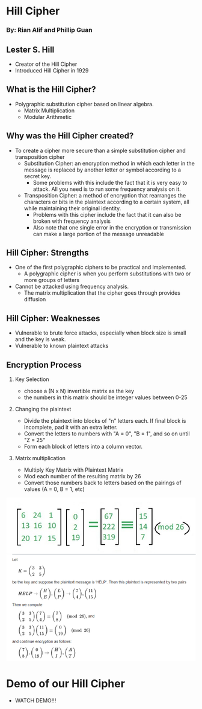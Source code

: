 # Hill Cipher
### By: Rian Alif and Phillip Guan

## Lester S. Hill
- Creator of the Hill Cipher
- Introduced Hill Cipher in 1929

## What is the Hill Cipher?
- Polygraphic substitution cipher based on linear algebra.
  - Matrix Multiplication
  - Modular Arithmetic

## Why was the Hill Cipher created?
- To create a cipher more secure than a simple substitution cipher and transposition cipher
  - Substitution Cipher: an encryption method in which each letter in the message is replaced by another letter or symbol according to a secret key.
    - Some problems with this include the fact that it is very easy to attack. All you need is to run some frequency analysis on it.
  - Transposition Cipher: a method of encryption that rearranges the characters or bits in the plaintext according to a certain system, all while maintaining their original identity.
    - Problems with this cipher include the fact that it can also be broken with frequency analysis
    - Also note that one single error in the encryption or transmission can make a large portion of the message unreadable

## Hill Cipher: Strengths
- One of the first polygraphic ciphers to be practical and implemented.
  - A polygraphic cipher is when you perform substitutions with two or more groups of letters
- Cannot be attacked using frequency analysis.
  - The matrix multiplication that the cipher goes through provides diffusion

## Hill Cipher: Weaknesses
- Vulnerable to brute force attacks, especially when block size is small and the key is weak.
- Vulnerable to known plaintext attacks

## Encryption Process
1. Key Selection
    - choose a (N x N) invertible matrix as the key
    - the numbers in this matrix should be integer values between 0-25

2. Changing the plaintext
    - Divide the plaintext into blocks of "n" letters each. If final block is incomplete, pad it with an extra letter.
    - Convert the letters to numbers with "A = 0", "B = 1", and so on until "Z = 25"
    - Form each block of letters into a column vector.

3. Matrix multiplication
    - Multiply Key Matrix with Plaintext Matrix
    - Mod each number of the resulting matrix by 26
    - Convert those numbers back to letters based on the pairings of values (A = 0, B = 1, etc)
<img src="mult.jpg" alt="Matrix Multiplication Example" class="center">
<img src="multiply.png" alt="Matrix Multiplication Example2" class="center">

# Demo of our Hill Cipher
- WATCH DEMO!!!
